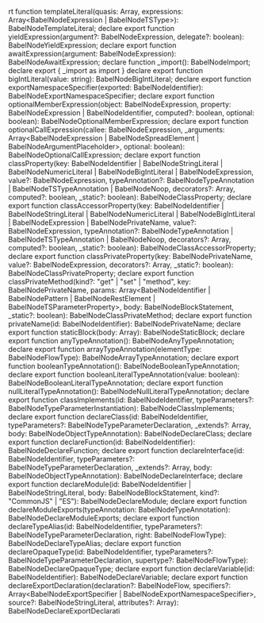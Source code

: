 rt function templateLiteral(quasis: Array<BabelNodeTemplateElement>, expressions: Array<BabelNodeExpression | BabelNodeTSType>): BabelNodeTemplateLiteral;
  declare export function yieldExpression(argument?: BabelNodeExpression, delegate?: boolean): BabelNodeYieldExpression;
  declare export function awaitExpression(argument: BabelNodeExpression): BabelNodeAwaitExpression;
  declare function _import(): BabelNodeImport;
  declare export { _import as import }
  declare export function bigIntLiteral(value: string): BabelNodeBigIntLiteral;
  declare export function exportNamespaceSpecifier(exported: BabelNodeIdentifier): BabelNodeExportNamespaceSpecifier;
  declare export function optionalMemberExpression(object: BabelNodeExpression, property: BabelNodeExpression | BabelNodeIdentifier, computed?: boolean, optional: boolean): BabelNodeOptionalMemberExpression;
  declare export function optionalCallExpression(callee: BabelNodeExpression, _arguments: Array<BabelNodeExpression | BabelNodeSpreadElement | BabelNodeArgumentPlaceholder>, optional: boolean): BabelNodeOptionalCallExpression;
  declare export function classProperty(key: BabelNodeIdentifier | BabelNodeStringLiteral | BabelNodeNumericLiteral | BabelNodeBigIntLiteral | BabelNodeExpression, value?: BabelNodeExpression, typeAnnotation?: BabelNodeTypeAnnotation | BabelNodeTSTypeAnnotation | BabelNodeNoop, decorators?: Array<BabelNodeDecorator>, computed?: boolean, _static?: boolean): BabelNodeClassProperty;
  declare export function classAccessorProperty(key: BabelNodeIdentifier | BabelNodeStringLiteral | BabelNodeNumericLiteral | BabelNodeBigIntLiteral | BabelNodeExpression | BabelNodePrivateName, value?: BabelNodeExpression, typeAnnotation?: BabelNodeTypeAnnotation | BabelNodeTSTypeAnnotation | BabelNodeNoop, decorators?: Array<BabelNodeDecorator>, computed?: boolean, _static?: boolean): BabelNodeClassAccessorProperty;
  declare export function classPrivateProperty(key: BabelNodePrivateName, value?: BabelNodeExpression, decorators?: Array<BabelNodeDecorator>, _static?: boolean): BabelNodeClassPrivateProperty;
  declare export function classPrivateMethod(kind?: "get" | "set" | "method", key: BabelNodePrivateName, params: Array<BabelNodeIdentifier | BabelNodePattern | BabelNodeRestElement | BabelNodeTSParameterProperty>, body: BabelNodeBlockStatement, _static?: boolean): BabelNodeClassPrivateMethod;
  declare export function privateName(id: BabelNodeIdentifier): BabelNodePrivateName;
  declare export function staticBlock(body: Array<BabelNodeStatement>): BabelNodeStaticBlock;
  declare export function anyTypeAnnotation(): BabelNodeAnyTypeAnnotation;
  declare export function arrayTypeAnnotation(elementType: BabelNodeFlowType): BabelNodeArrayTypeAnnotation;
  declare export function booleanTypeAnnotation(): BabelNodeBooleanTypeAnnotation;
  declare export function booleanLiteralTypeAnnotation(value: boolean): BabelNodeBooleanLiteralTypeAnnotation;
  declare export function nullLiteralTypeAnnotation(): BabelNodeNullLiteralTypeAnnotation;
  declare export function classImplements(id: BabelNodeIdentifier, typeParameters?: BabelNodeTypeParameterInstantiation): BabelNodeClassImplements;
  declare export function declareClass(id: BabelNodeIdentifier, typeParameters?: BabelNodeTypeParameterDeclaration, _extends?: Array<BabelNodeInterfaceExtends>, body: BabelNodeObjectTypeAnnotation): BabelNodeDeclareClass;
  declare export function declareFunction(id: BabelNodeIdentifier): BabelNodeDeclareFunction;
  declare export function declareInterface(id: BabelNodeIdentifier, typeParameters?: BabelNodeTypeParameterDeclaration, _extends?: Array<BabelNodeInterfaceExtends>, body: BabelNodeObjectTypeAnnotation): BabelNodeDeclareInterface;
  declare export function declareModule(id: BabelNodeIdentifier | BabelNodeStringLiteral, body: BabelNodeBlockStatement, kind?: "CommonJS" | "ES"): BabelNodeDeclareModule;
  declare export function declareModuleExports(typeAnnotation: BabelNodeTypeAnnotation): BabelNodeDeclareModuleExports;
  declare export function declareTypeAlias(id: BabelNodeIdentifier, typeParameters?: BabelNodeTypeParameterDeclaration, right: BabelNodeFlowType): BabelNodeDeclareTypeAlias;
  declare export function declareOpaqueType(id: BabelNodeIdentifier, typeParameters?: BabelNodeTypeParameterDeclaration, supertype?: BabelNodeFlowType): BabelNodeDeclareOpaqueType;
  declare export function declareVariable(id: BabelNodeIdentifier): BabelNodeDeclareVariable;
  declare export function declareExportDeclaration(declaration?: BabelNodeFlow, specifiers?: Array<BabelNodeExportSpecifier | BabelNodeExportNamespaceSpecifier>, source?: BabelNodeStringLiteral, attributes?: Array<BabelNodeImportAttribute>): BabelNodeDeclareExportDeclarati